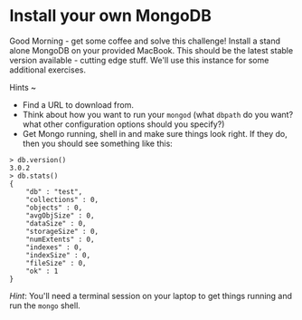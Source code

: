 Install your own MongoDB 
=

Good Morning - get some coffee and solve this challenge!
Install a stand alone MongoDB on your provided MacBook.
This should be the latest stable version available - cutting edge stuff.
We'll use this instance for some additional exercises.

Hints
~
* Find a URL to download from.
* Think about how you want to run your ``mongod`` (what ``dbpath`` do you want? what other configuration options 
should you specify?)
* Get Mongo running, shell in and make sure things look right. If they do, then you should see something like this:

```
> db.version()
3.0.2
> db.stats()
{
	"db" : "test",
	"collections" : 0,
	"objects" : 0,
	"avgObjSize" : 0,
	"dataSize" : 0,
	"storageSize" : 0,
	"numExtents" : 0,
	"indexes" : 0,
	"indexSize" : 0,
	"fileSize" : 0,
	"ok" : 1
}
```

*Hint*: You'll need a terminal session on your laptop to get things running and run the ``mongo`` shell.
